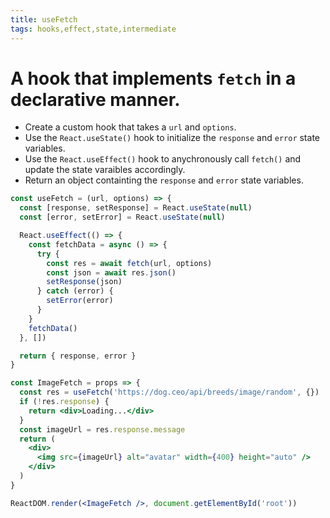 ```yaml
---
title: useFetch
tags: hooks,effect,state,intermediate
---
```


# A hook that implements `fetch` in a declarative manner.

- Create a custom hook that takes a `url` and `options`.
- Use the `React.useState()` hook to initialize the `response` and `error` state variables.
- Use the `React.useEffect()` hook to anychronously call `fetch()` and update the state varaibles accordingly.
- Return an object containting the `response` and `error` state variables.

```jsx
const useFetch = (url, options) => {
  const [response, setResponse] = React.useState(null)
  const [error, setError] = React.useState(null)

  React.useEffect(() => {
    const fetchData = async () => {
      try {
        const res = await fetch(url, options)
        const json = await res.json()
        setResponse(json)
      } catch (error) {
        setError(error)
      }
    }
    fetchData()
  }, [])

  return { response, error }
}
```

```jsx
const ImageFetch = props => {
  const res = useFetch('https://dog.ceo/api/breeds/image/random', {})
  if (!res.response) {
    return <div>Loading...</div>
  }
  const imageUrl = res.response.message
  return (
    <div>
      <img src={imageUrl} alt="avatar" width={400} height="auto" />
    </div>
  )
}

ReactDOM.render(<ImageFetch />, document.getElementById('root'))
```
